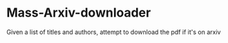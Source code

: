 # Mass-Arxiv-downloader
Given a list of titles and authors, attempt to download the pdf if it's on arxiv
